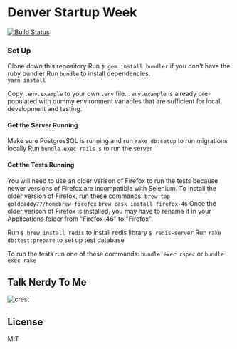 # Denver Startup Week
[![Build Status](https://travis-ci.org/denverstartupweek/dsw-site.svg?branch=master)](https://travis-ci.org/denverstartupweek/dsw-site)

### Set Up

Clone down this repository
Run `$ gem install bundler` if you don't have the ruby bundler
Run `bundle` to install dependencies.  
`yarn install`

Copy `.env.example` to your own `.env` file. `.env.example` is already
pre-populated with dummy environment variables that are sufficient for local
development and testing.

#### Get the Server Running

Make sure PostgresSQL is running and run `rake db:setup` to run migrations locally
Run `bundle exec rails s` to run the server


#### Get the Tests Running

You will need to use an older verison of Firefox to run the tests because newer versions of Firefox are incompatible with Selenium. To install the older version of Firefox, run these commands:
`brew tap goldcaddy77/homebrew-firefox`
`brew cask install firefox-46`
Once the older verison of Firefox is installed, you may have to rename it in your Applications folder from "Firefox-46" to "Firefox".

Run `$ brew install redis` to install redis library
`$ redis-server`
Run `rake db:test:prepare` to set up test database

To run the tests run one of these commands:
`bundle exec rspec` or `bundle exec rake`

## Talk Nerdy To Me
![crest](https://secure.gravatar.com/avatar/aa8ea677b07f626479fd280049b0e19f?s=75)

## License
MIT
